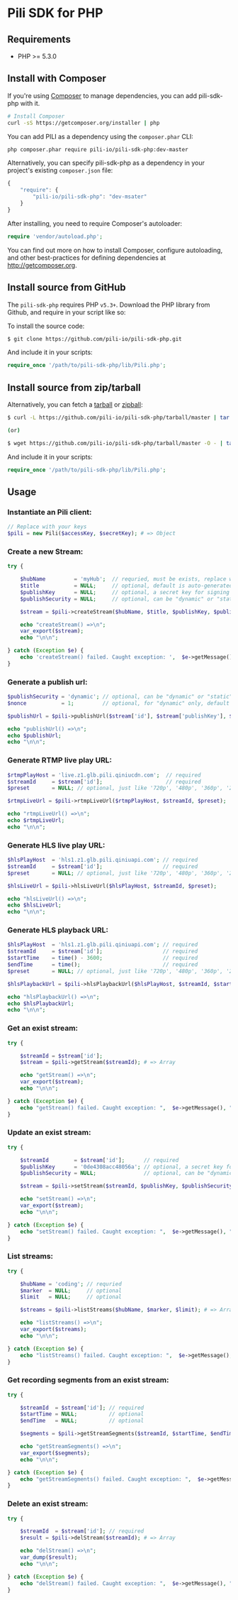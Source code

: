 # Pili SDK for PHP

## Requirements

- PHP >= 5.3.0

## Install with Composer

If you're using [Composer](http://getcomposer.org) to manage dependencies, you can add pili-sdk-php with it.

```bash
# Install Composer
curl -sS https://getcomposer.org/installer | php
```

You can add PILI as a dependency using the `composer.phar` CLI:

```bash
php composer.phar require pili-io/pili-sdk-php:dev-master
```

Alternatively, you can specify pili-sdk-php as a dependency in your project's
existing `composer.json` file:

```js
{
    "require": {
        "pili-io/pili-sdk-php": "dev-msater"
    }
}
 ```

After installing, you need to require Composer's autoloader:

```php
require 'vendor/autoload.php';
```

You can find out more on how to install Composer, configure autoloading, and
other best-practices for defining dependencies at <http://getcomposer.org>.

## Install source from GitHub

The `pili-sdk-php` requires PHP `v5.3+`. Download the PHP library from Github, and require in your script like so:

To install the source code:

```bash
$ git clone https://github.com/pili-io/pili-sdk-php.git
```

And include it in your scripts:

```php
require_once '/path/to/pili-sdk-php/lib/Pili.php';
```

## Install source from zip/tarball

Alternatively, you can fetch a [tarball](https://github.com/pili-io/pili-sdk-php/tarball/master) or [zipball](https://github.com/pili-io/pili-sdk-php/zipball/master):

```bash
$ curl -L https://github.com/pili-io/pili-sdk-php/tarball/master | tar xzv

(or)

$ wget https://github.com/pili-io/pili-sdk-php/tarball/master -O - | tar xzv
```

And include it in your scripts:

```php
require_once '/path/to/pili-sdk-php/lib/Pili.php';
```

## Usage

### Instantiate an Pili client:

```php
// Replace with your keys
$pili = new Pili($accessKey, $secretKey); # => Object
```


### Create a new Stream:

```php
try {

    $hubName         = 'myHub';  // requried, must be exists, replace with your <hubName>
    $title           = NULL;     // optional, default is auto-generated
    $publishKey      = NULL;     // optional, a secret key for signing the <publishToken>
    $publishSecurity = NULL;     // optional, can be "dynamic" or "static", default is "dynamic"

    $stream = $pili->createStream($hubName, $title, $publishKey, $publishSecurity);

    echo "createStream() =>\n";
    var_export($stream);
    echo "\n\n";

} catch (Exception $e) {
    echo 'createStream() failed. Caught exception: ',  $e->getMessage(), "\n";
}
```


### Generate a publish url:

```php
$publishSecurity = 'dynamic'; // optional, can be "dynamic" or "static", default is "dynamic"
$nonce           = 1;         // optional, for "dynamic" only, default is: time()

$publishUrl = $pili->publishUrl($stream['id'], $stream['publishKey'], $publishSecurity, $nonce);

echo "publishUrl() =>\n";
echo $publishUrl;
echo "\n\n";
```


### Generate RTMP live play URL:

```php
$rtmpPlayHost = 'live.z1.glb.pili.qiniucdn.com';  // required
$streamId     = $stream['id'];                    // required
$preset       = NULL; // optional, just like '720p', '480p', '360p', '240p'. Presets should be defined first.

$rtmpLiveUrl = $pili->rtmpLiveUrl($rtmpPlayHost, $streamId, $preset);

echo "rtmpLiveUrl() =>\n";
echo $rtmpLiveUrl;
echo "\n\n";
```


### Generate HLS live play URL:

```php
$hlsPlayHost  = 'hls1.z1.glb.pili.qiniuapi.com'; // required
$streamId     = $stream['id'];                   // required
$preset       = NULL; // optional, just like '720p', '480p', '360p', '240p'. Presets should be defined first.

$hlsLiveUrl = $pili->hlsLiveUrl($hlsPlayHost, $streamId, $preset);

echo "hlsLiveUrl() =>\n";
echo $hlsLiveUrl;
echo "\n\n";
```


### Generate HLS playback URL:

```php
$hlsPlayHost  = 'hls1.z1.glb.pili.qiniuapi.com'; // required
$streamId     = $stream['id'];                   // required
$startTime    = time() - 3600;                   // required
$endTime      = time();                          // required
$preset       = NULL; // optional, just like '720p', '480p', '360p', '240p'. Presets should be defined first.

$hlsPlaybackUrl = $pili->hlsPlaybackUrl($hlsPlayHost, $streamId, $startTime, $endTime, $preset);

echo "hlsPlaybackUrl() =>\n";
echo $hlsPlaybackUrl;
echo "\n\n";
```


### Get an exist stream:

```php
try {

    $streamId = $stream['id'];
    $stream = $pili->getStream($streamId); # => Array

    echo "getStream() =>\n";
    var_export($stream);
    echo "\n\n";

} catch (Exception $e) {
    echo "getStream() failed. Caught exception: ",  $e->getMessage(), "\n";
}
```


### Update an exist stream:

```php
try {

    $streamId        = $stream['id'];      // required
    $publishKey      = '0de4308acc48056a'; // optional, a secret key for signing the <publishToken>
    $publishSecurity = NULL;               // optional, can be "dynamic" or "static", default is "dynamic"

    $stream = $pili->setStream($streamId, $publishKey, $publishSecurity); # => Array

    echo "setStream() =>\n";
    var_export($stream);
    echo "\n\n";

} catch (Exception $e) {
    echo "setStream() failed. Caught exception: ",  $e->getMessage(), "\n";
}
```


### List streams:

```php
try {

    $hubName = 'coding'; // requried
    $marker  = NULL;     // optional
    $limit   = NULL;     // optional

    $streams = $pili->listStreams($hubName, $marker, $limit); # => Array

    echo "listStreams() =>\n";
    var_export($streams);
    echo "\n\n";

} catch (Exception $e) {
    echo "listStreams() failed. Caught exception: ",  $e->getMessage(), "\n";
}
```


### Get recording segments from an exist stream:

```php
try {

    $streamId  = $stream['id']; // required
    $startTime = NULL;          // optional
    $endTime   = NULL;          // optional

    $segments = $pili->getStreamSegments($streamId, $startTime, $endTime); # => Array

    echo "getStreamSegments() =>\n";
    var_export($segments);
    echo "\n\n";

} catch (Exception $e) {
    echo "getStreamSegments() failed. Caught exception: ",  $e->getMessage(), "\n";
}
```


### Delete an exist stream:

```php
try {

    $streamId  = $stream['id']; // required
    $result = $pili->delStream($streamId); # => Array

    echo "delStream() =>\n";
    var_dump($result);
    echo "\n\n";

} catch (Exception $e) {
    echo "delStream() failed. Caught exception: ",  $e->getMessage(), "\n";
}
```
